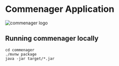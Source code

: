 # Commenager Application

![commenager logo](https://i.imgur.com/jf7Zvp7.png)

## Running commenager locally

```git clone https://github.com/devdmin/commenager.git
cd commenager
./mvnw package
java -jar target/*.jar
```
